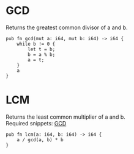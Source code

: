 # GCD
Returns the greatest common divisor of a and b.
```rust,noplayground
pub fn gcd(mut a: i64, mut b: i64) -> i64 {
    while b != 0 {
        let t = b;
        b = a % b;
        a = t;
    }
    a
}
```

# LCM
Returns the least common multiplier of a and b. \
Required snippets: [GCD](#gcd)
```rust,noplayground
pub fn lcm(a: i64, b: i64) -> i64 {
    a / gcd(a, b) * b
}
```

